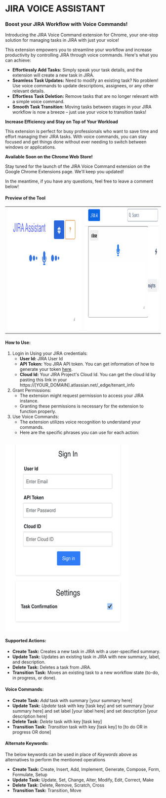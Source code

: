 <h1>JIRA VOICE ASSISTANT</h1>

<h3>Boost your JIRA Workflow with Voice Commands!</h3>
<p>Introducing the JIRA Voice Command extension for Chrome, your one-stop solution for managing tasks in JIRA with just your voice!</p>

<p>This extension empowers you to streamline your workflow and increase productivity by controlling JIRA through voice commands. Here's what you can achieve:</p>

<ul>
<li><b>Effortlessly Add Tasks:</b>  Simply speak your task details, and the extension will create a new task in JIRA.</li>
<li><b>Seamless Task Updates:</b> Need to modify an existing task? No problem! Use voice commands to update descriptions, assignees, or any other relevant details.</li>
<li><b>Effortless Task Deletion:</b>  Remove tasks that are no longer relevant with a simple voice command.</li>
<li><b>Smooth Task Transition:</b>  Moving tasks between stages in your JIRA workflow is now a breeze – just use your voice to transition tasks!</li>
</ul>

<b>Increase Efficiency and Stay on Top of Your Workload</b>

<p>This extension is perfect for busy professionals who want to save time and effort managing their JIRA tasks. With voice commands, you can stay focused and get things done without ever needing to switch between windows or applications.</p>

<b>Available Soon on the Chrome Web Store!</b>

<p>Stay tuned for the launch of the JIRA Voice Command extension on the Google Chrome Extensions page. We'll keep you updated!</p>

<p>In the meantime, if you have any questions, feel free to leave a comment below!</p>

<h4>Preview of the Tool</h4>

<table border="0">
 <tr>
    <td><img src="screenshots/Image 1.png" alt="project-screenshot" width="600" height="400/"></td>
    <td><img src="screenshots/Image 3.png" alt="project-screenshot" width="600" height="400/"></td>
 </tr>
</table>


<section class="how-to-use">
                <h4>How to Use:</h4>
                <ol>
                    <li>
                        Login in Using your JIRA credentials:
                        <ul>
                            <li><b>User Id:</b> JIRA User Id</li>
                            <li><b>API Token:</b> You JIRA API token. You can get information of how to generate your token <a href="https://support.atlassian.com/atlassian-account/docs/manage-api-tokens-for-your-atlassian-account/" target="_blank">here</a>.</li>
                            <li><b>Cloud Id:</b> Your JIRA Project's Cloud Id. You can get the cloud Id by pasting this link in your https://[YOUR_DOMAIN].atlassian.net/_edge/tenant_info</li>
                        </ul>
                    </li>
                    <li>
                        Grant Permissions:
                        <ul>
                            <li>The extension might request permission to access your JIRA instance.</li>
                            <li>Granting these permissions is necessary for the extension to function properly.</li>
                        </ul>
                    </li>
                    <li>
                        Use Voice Commands:
                        <ul>
                            <li>The extension utilizes voice recognition to understand your commands.</li>
                            <li>Here are the specific phrases you can use for each action:</li>
                        </ul>
                    </li>
                </ol>
            </section>


<br><img src="screenshots/Image 2.png" alt="project-screenshot" width="400" height="600/"><br>
<section class="how-to-use">
                <h4>Supported Actions:</h4>
                <ul class="supported-actions">
                    <li><b>Create Task:</b> Creates a new task in JIRA with a user-specified summary.</li>
                    <li><b>Update Task:</b> Updates an existing task in JIRA with new summary, label, and description.</li>
                    <li><b>Delete Task:</b> Deletes a task from JIRA.</li>
                    <li><b>Transition Task:</b> Moves an existing task to a new workflow state (to-do, in progress, or done).</li>
                </ul>
            </section>

<section class="how-to-use">
                <h4>Voice Commands:</h4>
                <ul>
                    <li><b>Create Task:</b> <i>Add</i> task with summary [your summary here]</li>
                    <li><b>Update Task:</b> <i>Update</i> task with key [task key] and set summary [your summary here] and set label [your label here] and set description [your description here]</li>
                    <li><b>Delete Task:</b> <i>Delete</i> task with key [task key]</li>
                    <li><b>Transition Task:</b> <i>Transition</i> task with key [task key] to [to do OR in progress OR done]</li>
                </ul>
                <h4>Alternate Keywords:</h4>
                <p>The below keywords can be used in place of <i>Keywords</i> above as alternatives to perform the mentioned operations</p>
                <ul>
                    <li><b>Create Task:</b> Create, Insert, Add, Implement, Generate, Compose, Form, Formulate, Setup</li>
                    <li><b>Update Task:</b> Update, Set, Change, Alter, Modify, Edit, Correct, Make</li>
                    <li><b>Delete Task:</b>  Delete, Remove, Scratch, Cross</li>
                    <li><b>Transition Task:</b> Transition, Move</li>
                </ul>
            </section>
